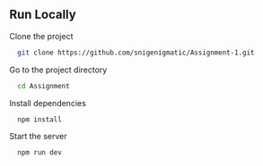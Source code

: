 
## Run Locally

Clone the project

```bash
  git clone https://github.com/snigenigmatic/Assignment-1.git
```

Go to the project directory

```bash
  cd Assignment
```

Install dependencies

```bash
  npm install
```

Start the server

```bash
  npm run dev
```


